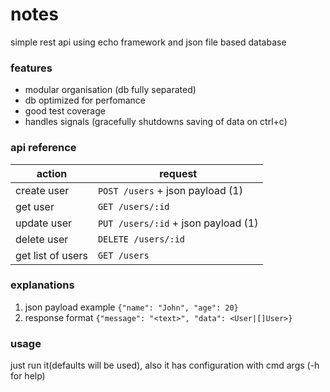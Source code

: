 # notes
simple rest api using echo framework and json file based database

### features
* modular organisation (db fully separated)
* db optimized for perfomance 
* good test coverage
* handles signals (gracefully shutdowns saving of data on ctrl+c)

### api reference
action              | request
------------------- | ---------------
create user		    | `POST /users` + json payload (1)
get user	    	| `GET /users/:id`
update user  	    | `PUT /users/:id` + json payload (1)
delete user  	    | `DELETE /users/:id`
get list of users   | `GET /users`

### explanations
1. json payload example `{"name": "John", "age": 20}`
2. response format `{"message": "<text>", "data": <User|[]User>}`

### usage
just run it(defaults will be used), also it has configuration with cmd args (-h for help)
